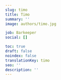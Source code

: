 ```yaml
---
slug: timo
title: Timo
summary: ''
image: authors/timo.jpg

job: Barkeeper
social: []

toc: true
draft: false
noindex: false
translationKey: timo
seo: ''
description: ''
---
```

